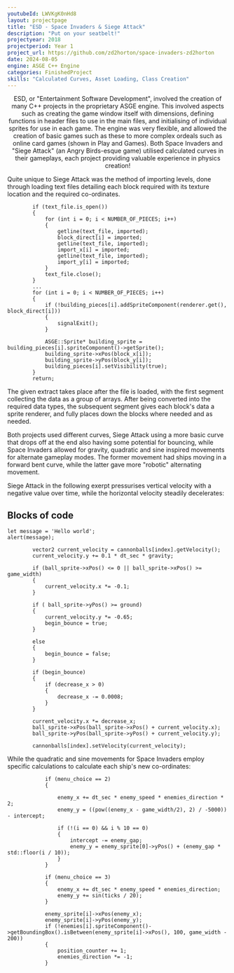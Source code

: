 ```yaml
---
youtubeId: LWVKgK0nHd8
layout: projectpage
title: "ESD - Space Invaders & Siege Attack"
description: "Put on your seatbelt!"
projectyear: 2018
projectperiod: Year 1
project_url: https://github.com/zd2horton/space-invaders-zd2horton
date: 2024-08-05
engine: ASGE C++ Engine
categories: FinishedProject
skills: "Calculated Curves, Asset Loading, Class Creation"
---
```


<p style="text-align: center;">
ESD, or "Entertainment Software Development", involved the creation of many C++ projects in the proprietary ASGE engine. This involved aspects such as creating the game window itself with dimensions, defining functions in header files to use in the main files, and initialising of individual sprites for use in each game. The engine was very flexible, and allowed the creation of basic games such as these to more complex ordeals such as online card games (shown in Play and Games). Both Space Invaders and "Siege Attack" (an Angry Birds-esque game) utilised calculated curves in their gameplays, each project providing valuable experience in physics creation!


Quite unique to Siege Attack was the method of importing levels, done through loading text files detailing each block required with its texture location and the required co-ordinates. 

```
		if (text_file.is_open())
		{
			for (int i = 0; i < NUMBER_OF_PIECES; i++)
			{
				getline(text_file, imported);
				block_direct[i] = imported;
				getline(text_file, imported);
				import_x[i] = imported;
				getline(text_file, imported);
				import_y[i] = imported;
			}
			text_file.close();
		}
		...
		for (int i = 0; i < NUMBER_OF_PIECES; i++)
		{
			if (!building_pieces[i].addSpriteComponent(renderer.get(), block_direct[i]))
			{
				signalExit();
			}

			ASGE::Sprite* building_sprite = building_pieces[i].spriteComponent()->getSprite();
			building_sprite->xPos(block_x[i]);
			building_sprite->yPos(block_y[i]);
			building_pieces[i].setVisibility(true);
		}
		return;
```

The given extract takes place after the file is loaded, with the first segment collecting the data as a group of arrays. After being converted into the required data types, the subsequent segment gives each block's data a sprite renderer, and fully places down the blocks where needed and as needed.


Both projects used different curves, Siege Attack using a more basic curve that drops off at the end also having some potential for bouncing, while Space Invaders allowed for gravity, quadratic and sine inspired movements for alternate gameplay modes. The former movement had ships moving in a forward bent curve, while the latter gave more "robotic" alternating movement. 

Siege Attack in the following exerpt pressurises vertical velocity with a negative value over time, while the horizontal velocity steadily decelerates:

## Blocks of code

```
let message = 'Hello world';
alert(message);
```


```
		vector2 current_velocity = cannonballs[index].getVelocity();
		current_velocity.y += 0.1 * dt_sec * gravity;

		if (ball_sprite->xPos() <= 0 || ball_sprite->xPos() >= game_width)
		{
			current_velocity.x *= -0.1;
		}

		if ( ball_sprite->yPos() >= ground)
		{
			current_velocity.y *= -0.65;
			begin_bounce = true;
		}

		else
		{
			begin_bounce = false;
		}

		if (begin_bounce)
		{
			if (decrease_x > 0)
			{
				decrease_x -= 0.0008;
			}
		}

		current_velocity.x *= decrease_x;
		ball_sprite->xPos(ball_sprite->xPos() + current_velocity.x);
		ball_sprite->yPos(ball_sprite->yPos() + current_velocity.y);

		cannonballs[index].setVelocity(current_velocity);
```
		
	
While the quadratic and sine movements for Space Invaders employ specific calculations to calculate each ship's new co-ordinates:

```
			if (menu_choice == 2)
			{

				enemy_x += dt_sec * enemy_speed * enemies_direction * 2;
				enemy_y = ((pow((enemy_x - game_width/2), 2) / -5000)) - intercept; 

				if (!(i == 0) && i % 10 == 0) 
				{
					intercept -= enemy_gap; 
					enemy_y = enemy_sprite[0]->yPos() + (enemy_gap * std::floor(i / 10));
				}
			}

			if (menu_choice == 3)
			{
				enemy_x += dt_sec * enemy_speed * enemies_direction;
				enemy_y += sin(ticks / 20);
			}

			enemy_sprite[i]->xPos(enemy_x);
			enemy_sprite[i]->yPos(enemy_y);
			if (!enemies[i].spriteComponent()->getBoundingBox().isBetween(enemy_sprite[i]->xPos(), 100, game_width - 200))
			{
				position_counter += 1;
				enemies_direction *= -1;
			}
```

</p>